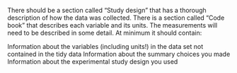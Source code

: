 There should be a section called “Study design” that has a thorough description of how the data was collected.
There is a section called “Code book” that describes each variable and its units.
The measurements will need to be described in some detail.
At minimum it should contain:

Information about the variables (including units!) in the data set not contained in the tidy data
Information about the summary choices you made
Information about the experimental study design you used
